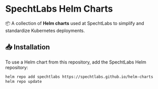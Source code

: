 # SpechtLabs Helm Charts

📦 A collection of **Helm charts** used at SpechtLabs to simplify and standardize Kubernetes deployments.

## 📥 Installation

To use a Helm chart from this repository, add the SpechtLabs Helm repository:

```sh
helm repo add spechtlabs https://spechtlabs.github.io/helm-charts
helm repo update
